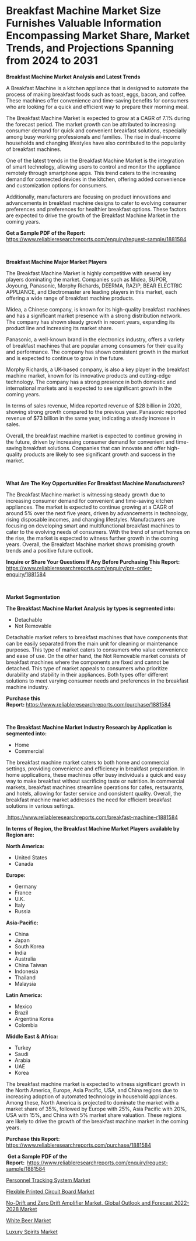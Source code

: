 <p><h1>Breakfast Machine Market Size Furnishes Valuable Information Encompassing Market Share, Market Trends, and Projections Spanning from 2024 to 2031</h1></p><p><strong>Breakfast Machine Market Analysis and Latest Trends</strong></p>
<p><p>A Breakfast Machine is a kitchen appliance that is designed to automate the process of making breakfast foods such as toast, eggs, bacon, and coffee. These machines offer convenience and time-saving benefits for consumers who are looking for a quick and efficient way to prepare their morning meal.</p><p>The Breakfast Machine Market is expected to grow at a CAGR of 7.1% during the forecast period. The market growth can be attributed to increasing consumer demand for quick and convenient breakfast solutions, especially among busy working professionals and families. The rise in dual-income households and changing lifestyles have also contributed to the popularity of breakfast machines.</p><p>One of the latest trends in the Breakfast Machine Market is the integration of smart technology, allowing users to control and monitor the appliance remotely through smartphone apps. This trend caters to the increasing demand for connected devices in the kitchen, offering added convenience and customization options for consumers.</p><p>Additionally, manufacturers are focusing on product innovations and advancements in breakfast machine designs to cater to evolving consumer preferences and preferences for healthier breakfast options. These factors are expected to drive the growth of the Breakfast Machine Market in the coming years.</p></p>
<p><strong>Get a Sample PDF of the Report:&nbsp;</strong> <a href="https://www.reliableresearchreports.com/enquiry/request-sample/1881584">https://www.reliableresearchreports.com/enquiry/request-sample/1881584</a></p>
<p>&nbsp;</p>
<p><strong>Breakfast Machine Major Market Players</strong></p>
<p><p>The Breakfast Machine Market is highly competitive with several key players dominating the market. Companies such as Midea, SUPOR, Joyoung, Panasonic, Morphy Richards, DEERMA, RAZIP, BEAR ELECTRIC APPLIANCE, and Electromaster are leading players in this market, each offering a wide range of breakfast machine products.</p><p>Midea, a Chinese company, is known for its high-quality breakfast machines and has a significant market presence with a strong distribution network. The company has shown steady growth in recent years, expanding its product line and increasing its market share.</p><p>Panasonic, a well-known brand in the electronics industry, offers a variety of breakfast machines that are popular among consumers for their quality and performance. The company has shown consistent growth in the market and is expected to continue to grow in the future.</p><p>Morphy Richards, a UK-based company, is also a key player in the breakfast machine market, known for its innovative products and cutting-edge technology. The company has a strong presence in both domestic and international markets and is expected to see significant growth in the coming years.</p><p>In terms of sales revenue, Midea reported revenue of $28 billion in 2020, showing strong growth compared to the previous year. Panasonic reported revenue of $73 billion in the same year, indicating a steady increase in sales.</p><p>Overall, the breakfast machine market is expected to continue growing in the future, driven by increasing consumer demand for convenient and time-saving breakfast solutions. Companies that can innovate and offer high-quality products are likely to see significant growth and success in the market.</p></p>
<p>&nbsp;</p>
<p><strong>What Are The Key Opportunities For Breakfast Machine Manufacturers?</strong></p>
<p><p>The Breakfast Machine market is witnessing steady growth due to increasing consumer demand for convenient and time-saving kitchen appliances. The market is expected to continue growing at a CAGR of around 5% over the next five years, driven by advancements in technology, rising disposable incomes, and changing lifestyles. Manufacturers are focusing on developing smart and multifunctional breakfast machines to cater to the evolving needs of consumers. With the trend of smart homes on the rise, the market is expected to witness further growth in the coming years. Overall, the Breakfast Machine market shows promising growth trends and a positive future outlook.</p></p>
<p><strong>Inquire or Share Your Questions If Any Before Purchasing This Report:</strong> <a href="https://www.reliableresearchreports.com/enquiry/pre-order-enquiry/1881584">https://www.reliableresearchreports.com/enquiry/pre-order-enquiry/1881584</a></p>
<p>&nbsp;</p>
<p><strong>Market Segmentation</strong></p>
<p><strong>The Breakfast Machine Market Analysis by types is segmented into:</strong></p>
<p><ul><li>Detachable</li><li>Not Removable</li></ul></p>
<p><p>Detachable market refers to breakfast machines that have components that can be easily separated from the main unit for cleaning or maintenance purposes. This type of market caters to consumers who value convenience and ease of use. On the other hand, the Not Removable market consists of breakfast machines where the components are fixed and cannot be detached. This type of market appeals to consumers who prioritize durability and stability in their appliances. Both types offer different solutions to meet varying consumer needs and preferences in the breakfast machine industry.</p></p>
<p><strong>Purchase this Report:&nbsp;</strong><a href="https://www.reliableresearchreports.com/purchase/1881584">https://www.reliableresearchreports.com/purchase/1881584</a></p>
<p>&nbsp;</p>
<p><strong>The Breakfast Machine Market Industry Research by Application is segmented into:</strong></p>
<p><ul><li>Home</li><li>Commercial</li></ul></p>
<p><p>The breakfast machine market caters to both home and commercial settings, providing convenience and efficiency in breakfast preparation. In home applications, these machines offer busy individuals a quick and easy way to make breakfast without sacrificing taste or nutrition. In commercial markets, breakfast machines streamline operations for cafes, restaurants, and hotels, allowing for faster service and consistent quality. Overall, the breakfast machine market addresses the need for efficient breakfast solutions in various settings.</p></p>
<p><a href="https://www.reliableresearchreports.com/breakfast-machine-r1881584">&nbsp;https://www.reliableresearchreports.com/breakfast-machine-r1881584</a></p>
<p><strong>In terms of Region, the Breakfast Machine Market Players available by Region are:</strong></p>
<p>
    <p> <strong> North America: </strong>
        <ul>
            <li>United States</li>
            <li>Canada</li>
        </ul>
        </p> 
    <p> <strong> Europe: </strong>
        <ul>
            <li>Germany</li>
            <li>France</li>
            <li>U.K.</li>
            <li>Italy</li>
            <li>Russia</li>
        </ul>
        </p> 
    <p> <strong> Asia-Pacific: </strong>
        <ul>
            <li>China</li>
            <li>Japan</li>
            <li>South Korea</li>
            <li>India</li>
            <li>Australia</li>
            <li>China Taiwan</li>
            <li>Indonesia</li>
            <li>Thailand</li>
            <li>Malaysia</li>
        </ul>
        </p> 
    <p> <strong> Latin America: </strong>
        <ul>
            <li>Mexico</li>
            <li>Brazil</li>
            <li>Argentina Korea</li>
            <li>Colombia</li>
        </ul>
        </p> 
    <p> <strong> Middle East & Africa: </strong>
        <ul>
            <li>Turkey</li>
            <li>Saudi</li>
            <li>Arabia</li>
            <li>UAE</li>
            <li>Korea</li>
        </ul>
    </p>
    </p>
<p><p>The breakfast machine market is expected to witness significant growth in the North America, Europe, Asia Pacific, USA, and China regions due to increasing adoption of automated technology in household appliances. Among these, North America is projected to dominate the market with a market share of 35%, followed by Europe with 25%, Asia Pacific with 20%, USA with 15%, and China with 5% market share valuation. These regions are likely to drive the growth of the breakfast machine market in the coming years.</p></p>
<p><strong>Purchase this Report: </strong><a href="https://www.reliableresearchreports.com/purchase/1881584">https://www.reliableresearchreports.com/purchase/1881584</a></p>
<p>&nbsp;<strong>Get a Sample PDF of the Report:&nbsp;&nbsp;</strong><a href="https://www.reliableresearchreports.com/enquiry/request-sample/1881584">https://www.reliableresearchreports.com/enquiry/request-sample/1881584</a></p>
<p><strong></strong></p>
<p><p><a href="https://issuu.com/reportprime-2/docs/personnel-tracking-system-market-size-2030.pptx">Personnel Tracking System Market</a></p><p><a href="https://issuu.com/reportprime-2/docs/flexible-printed-circuit-board-market-size-2030.pp">Flexible Printed Circuit Board Market</a></p><p><a href="https://www.linkedin.com/pulse/navigating-global-no-drift-zero-drift-amplifier-market-qgs3e">No-Drift and Zero Drift Amplifier Market, Global Outlook and Forecast 2022-2028 Market</a></p><p><a href="https://github.com/daveutchsj/Market-Research-Report-List-1/blob/main/white-beer-market.md">White Beer Market</a></p><p><a href="https://github.com/belaayi865/Market-Research-Report-List-1/blob/main/luxury-spirits-market.md">Luxury Spirits Market</a></p></p>